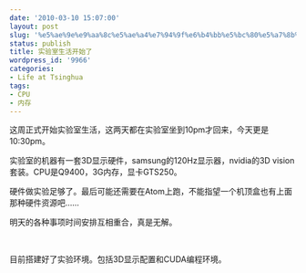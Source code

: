 ```yaml
---
date: '2010-03-10 15:07:00'
layout: post
slug: '%e5%ae%9e%e9%aa%8c%e5%ae%a4%e7%94%9f%e6%b4%bb%e5%bc%80%e5%a7%8b%e4%ba%86'
status: publish
title: 实验室生活开始了
wordpress_id: '9966'
categories:
- Life at Tsinghua
tags:
- CPU
- 内存
---
```


这周正式开始实验室生活，这两天都在实验室坐到10pm才回来，今天更是10:30pm。

实验室的机器有一套3D显示硬件，samsung的120Hz显示器，nvidia的3D vision套装。CPU是Q9400，3G内存，显卡GTS250。

硬件做实验足够了。最后可能还需要在Atom上跑，不能指望一个机顶盒也有上面那种硬件资源吧……

明天的各种事项时间安排互相重合，真是无解。

 

目前搭建好了实验环境。包括3D显示配置和CUDA编程环境。
